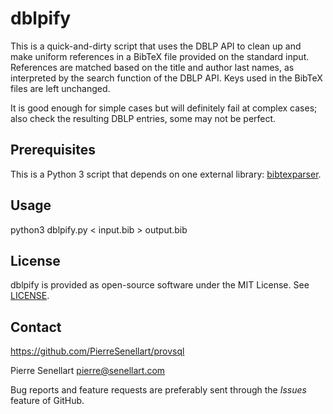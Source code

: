 # dblpify

This is a quick-and-dirty script that uses the DBLP API to clean up and make uniform references in a BibTeX file provided on the standard input. References are matched based on the title and author last names, as interpreted by the search function of the DBLP API. Keys used in the BibTeX files are left unchanged.

It is good enough for simple cases but will definitely fail at complex cases; also check the resulting DBLP entries, some may not be perfect.

## Prerequisites

This is a Python 3 script that depends on one external library: [bibtexparser](https://pypi.org/project/bibtexparser/).

## Usage

python3 dblpify.py < input.bib > output.bib

## License

dblpify is provided as open-source software under the MIT License. See [LICENSE](LICENSE).

## Contact

<https://github.com/PierreSenellart/provsql>

Pierre Senellart <pierre@senellart.com>

Bug reports and feature requests are preferably sent through the *Issues* feature of GitHub.
